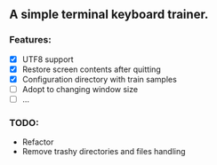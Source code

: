 ## A simple terminal keyboard trainer.
### Features:
- [x] UTF8 support
- [x] Restore screen contents after quitting
- [x] Configuration directory with train samples
- [ ] Adopt to changing window size
- [ ] ...

### TODO:
* Refactor
* Remove trashy directories and files handling
